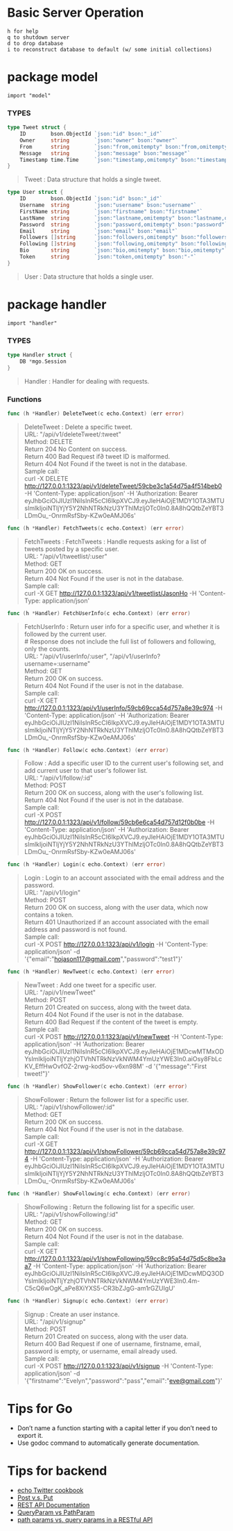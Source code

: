 # **Basic Server Operation**
	h for help
	q to shutdown server
	d to drop database
	i to reconstruct database to default (w/ some initial collections)

# **package model**
    import "model"

### TYPES

```go
type Tweet struct {
    ID        bson.ObjectId `json:"id" bson:"_id"`
    Owner     string        `json:"owner" bson:"owner"`
    From      string        `json:"from,omitempty" bson:"from,omitempty"`
    Message   string        `json:"message" bson:"message"`
    Timestamp time.Time     `json:"timestamp,omitempty" bson:"timestamp"`
}
```
> Tweet : Data structure that holds a single tweet.

```go
type User struct {
    ID        bson.ObjectId `json:"id" bson:"_id"`
    Username  string        `json:"username" bson:"username"`                       // unique
    FirstName string        `json:"firstname" bson:"firstname"`
    LastName  string        `json:"lastname,omitempty" bson:"lastname,omitempty"`
    Password  string        `json:"password,omitempty" bson:"password"`
    Email     string        `json:"email" bson:"email"`                             // unique
    Followers []string      `json:"followers,omitempty" bson:"followers,omitempty"`
    Following []string      `json:"following,omitempty" bson:"following,omitempty"`
    Bio       string        `json:"bio,omitempty" bson:"bio,omitempty"`
    Token     string        `json:"token,omitempty" bson:"-"`
}
```
> User : Data structure that holds a single user.

# **package handler**
    import "handler"

### TYPES

```go
type Handler struct {
    DB *mgo.Session
}
```
> Handler : Handler for dealing with requests.

### Functions

```go
func (h *Handler) DeleteTweet(c echo.Context) (err error)
```
> DeleteTweet : Delete a specific tweet.  
> URL: "/api/v1/deleteTweet/:tweet"  
> Method: DELETE  
> Return 204 No Content on success.  
> Return 400 Bad Request if∂ tweet ID is malformed.  
> Return 404 Not Found if the tweet is not in the database.  
> Sample call:  
> curl -X DELETE http://127.0.0.1:1323/api/v1/deleteTweet/59cbe3c1a54d75a4f514beb0 -H 'Content-Type: application/json' -H 'Authorization: Bearer eyJhbGciOiJIUzI1NiIsInR5cCI6IkpXVCJ9.eyJleHAiOjE1MDY1OTA3MTUsImlkIjoiNTljYjY5Y2NhNTRkNzU3YThlMzljOTc0In0.8A8hQQtbZeYBT3LDmOu_-OnrmRsfSby-KZw0eAMJ06s'

```go
func (h *Handler) FetchTweets(c echo.Context) (err error)
```
> FetchTweets : FetchTweets : Handle requests asking for a list of tweets posted by a specific user.  
> URL: "/api/v1/tweetlist/:user"  
> Method: GET  
> Return 200 OK on success.  
> Return 404 Not Found if the user is not in the database.  
> Sample call:  
> curl -X GET http://127.0.0.1:1323/api/v1/tweetlist/JasonHo -H 'Content-Type: application/json'

```go
func (h *Handler) FetchUserInfo(c echo.Context) (err error)
```
> FetchUserInfo : Return user info for a specific user, and whether it is followed by the current user.  
> \# Response does not include the full list of followers and following, only the counts.  
> URL: "/api/v1/userInfo/:user", "/api/v1/userInfo?username=:username"  
> Method: GET  
> Return 200 OK on success.  
> Return 404 Not Found if the user is not in the database.  
> Sample call:  
> curl -X GET http://127.0.0.1:1323/api/v1/userInfo/59cb69cca54d757a8e39c974 -H 'Content-Type: application/json' -H 'Authorization: Bearer eyJhbGciOiJIUzI1NiIsInR5cCI6IkpXVCJ9.eyJleHAiOjE1MDY1OTA3MTUsImlkIjoiNTljYjY5Y2NhNTRkNzU3YThlMzljOTc0In0.8A8hQQtbZeYBT3LDmOu_-OnrmRsfSby-KZw0eAMJ06s'

```go
func (h *Handler) Follow(c echo.Context) (err error)
```
> Follow : Add a specific user ID to the current user's following set, and add current user to that user's follower list.  
> URL: "/api/v1/follow/:id"  
> Method: POST  
> Return 200 OK on success, along with the user's following list.  
> Return 404 Not Found if the user is not in the database.  
> Sample call:  
> curl -X POST http://127.0.0.1:1323/api/v1/follow/59cb6e6ca54d757d12f0b0be -H 'Content-Type: application/json' -H 'Authorization: Bearer eyJhbGciOiJIUzI1NiIsInR5cCI6IkpXVCJ9.eyJleHAiOjE1MDY1OTA3MTUsImlkIjoiNTljYjY5Y2NhNTRkNzU3YThlMzljOTc0In0.8A8hQQtbZeYBT3LDmOu_-OnrmRsfSby-KZw0eAMJ06s'

```go
func (h *Handler) Login(c echo.Context) (err error)
```
> Login : Login to an account associated with the email address and the password.  
> URL: "/api/v1/login"  
> Method: POST  
> Return 200 OK on success, along with the user data, which now contains a token.  
> Return 401 Unauthorized if an account associated with the email address and password is not found.  
> Sample call:  
> curl -X POST http://127.0.0.1:1323/api/v1/login -H 'Content-Type: application/json' -d '{"email":"hojason117@gmail.com","password":"test1"}'

```go
func (h *Handler) NewTweet(c echo.Context) (err error)
```
> NewTweet : Add one tweet for a specific user.  
> URL: "/api/v1/newTweet"  
> Method: POST  
> Return 201 Created on success, along with the tweet data.  
> Return 404 Not Found if the user is not in the database.  
> Return 400 Bad Request if the content of the tweet is empty.  
> Sample call:  
> curl -X POST http://127.0.0.1:1323/api/v1/newTweet -H 'Content-Type: application/json' -H 'Authorization: Bearer eyJhbGciOiJIUzI1NiIsInR5cCI6IkpXVCJ9.eyJleHAiOjE1MDcwMTMxODYsImlkIjoiNTljYzhjOTVhNTRkNzVkNWM4YmUzYWE3In0.aiOsy8FbLcKV_EffHwOvfOZ-2rwg-kod5ov-v6xn98M' -d '{"message":"First tweet!"}'

```go
func (h *Handler) ShowFollower(c echo.Context) (err error)
```
> ShowFollower : Return the follower list for a specific user.  
> URL: "/api/v1/showFollower/:id"  
> Method: GET  
> Return 200 OK on success.  
> Return 404 Not Found if the user is not in the database.  
> Sample call:  
> curl -X GET http://127.0.0.1:1323/api/v1/showFollower/59cb69cca54d757a8e39c974 -H 'Content-Type: application/json' -H 'Authorization: Bearer eyJhbGciOiJIUzI1NiIsInR5cCI6IkpXVCJ9.eyJleHAiOjE1MDY1OTA3MTUsImlkIjoiNTljYjY5Y2NhNTRkNzU3YThlMzljOTc0In0.8A8hQQtbZeYBT3LDmOu_-OnrmRsfSby-KZw0eAMJ06s'

```go
func (h *Handler) ShowFollowing(c echo.Context) (err error)
```
> ShowFollowing : Return the following list for a specific user.  
> URL: "/api/v1/showFollowing/:id"  
> Method: GET  
> Return 200 OK on success.  
> Return 404 Not Found if the user is not in the database.  
> Sample call:  
> curl -X GET http://127.0.0.1:1323/api/v1/showFollowing/59cc8c95a54d75d5c8be3aa7 -H 'Content-Type: application/json' -H 'Authorization: Bearer eyJhbGciOiJIUzI1NiIsInR5cCI6IkpXVCJ9.eyJleHAiOjE1MDcwMDQ3ODYsImlkIjoiNTljYzhjOTVhNTRkNzVkNWM4YmUzYWE3In0.4m-C5cQ6wOgK_aPe8XiYXS5-CR3bZJgG-am1rGZUIgU'

```go
func (h *Handler) Signup(c echo.Context) (err error)
```
> Signup : Create an user instance.   
> URL: "/api/v1/signup"  
> Method: POST  
> Return 201 Created on success, along with the user data.  
> Return 400 Bad Request if one of username, firstname, email, password is empty, or username, email already used.  
> Sample call:  
> curl -X POST http://127.0.0.1:1323/api/v1/signup -H 'Content-Type: application/json' -d '{"firstname":"Evelyn","password":"pass","email":"eve@gmail.com"}'

# **Tips for Go**
* Don’t name a function starting with a capital letter if you don’t need to export it.
* Use godoc command to automatically generate documentation.

# **Tips for backend**
* [echo Twitter cookbook](https://github.com/labstack/echox/tree/master/cookbook/twitter)
* [Post v.s. Put](https://stackoverflow.com/questions/630453/put-vs-post-in-rest)
* [REST API Documentation](https://bocoup.com/blog/documenting-your-api)
* [QueryParam vs PathParam](https://stackoverflow.com/questions/11552248/when-to-use-queryparam-vs-pathparam)
* [path params vs. query params in a RESTful API](https://stackoverflow.com/questions/30967822/when-do-i-use-path-params-vs-query-params-in-a-restful-api)
